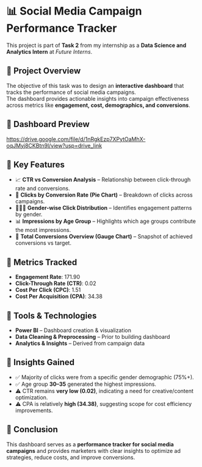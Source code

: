 # 📊 Social Media Campaign Performance Tracker  

This project is part of **Task 2** from my internship as a **Data Science and Analytics Intern** at *Future Interns*.  


## 🔹 Project Overview  
The objective of this task was to design an **interactive dashboard** that tracks the performance of social media campaigns.  
The dashboard provides actionable insights into campaign effectiveness across metrics like **engagement, cost, demographics, and conversions**.  



## 🔹 Dashboard Preview  
https://drive.google.com/file/d/1nRgkEzp7XPytOaMhX-oqJMyj8CKBtn9l/view?usp=drive_link


## 🔹 Key Features  
- 📈 **CTR vs Conversion Analysis** – Relationship between click-through rate and conversions.  
- 🥧 **Clicks by Conversion Rate (Pie Chart)** – Breakdown of clicks across campaigns.  
- 👨‍👩‍👧 **Gender-wise Click Distribution** – Identifies engagement patterns by gender.  
- 📊 **Impressions by Age Group** – Highlights which age groups contribute the most impressions.  
- 🎯 **Total Conversions Overview (Gauge Chart)** – Snapshot of achieved conversions vs target.  



## 🔹 Metrics Tracked  
- **Engagement Rate**: 171.90  
- **Click-Through Rate (CTR)**: 0.02  
- **Cost Per Click (CPC)**: 1.51  
- **Cost Per Acquisition (CPA)**: 34.38  



## 🔹 Tools & Technologies  
- **Power BI** – Dashboard creation & visualization  
- **Data Cleaning & Preprocessing** – Prior to building dashboard  
- **Analytics & Insights** – Derived from campaign data  



## 🔹 Insights Gained  
- ✅ Majority of clicks were from a specific gender demographic (75%+).  
- ✅ Age group **30–35** generated the highest impressions.  
- ⚠️ CTR remains **very low (0.02)**, indicating a need for creative/content optimization.  
- ⚠️ CPA is relatively **high (34.38)**, suggesting scope for cost efficiency improvements.  


## 📌 Conclusion  
This dashboard serves as a **performance tracker for social media campaigns** and provides marketers with clear insights to optimize ad strategies, reduce costs, and improve conversions.  


